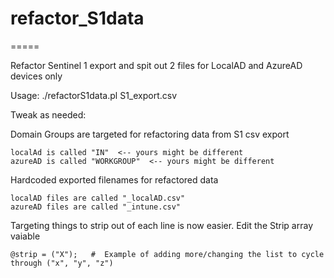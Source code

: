 # refactor_S1data
=====

Refactor Sentinel 1 export and spit out 2 files for LocalAD and AzureAD devices only

Usage: ./refactorS1data.pl S1_export.csv

Tweak as needed: 

Domain Groups are targeted for refactoring data from S1 csv export
	
	localAd is called "IN"  <-- yours might be different
	azureAD is called "WORKGROUP"  <-- yours might be different

Hardcoded exported filenames for refactored data

	localAD files are called "_localAD.csv"
	azureAD files are called "_intune.csv"

Targeting things to strip out of each line is now easier. Edit the Strip array vaiable

	@strip = ("X");   #  Example of adding more/changing the list to cycle through ("x", "y", "z")
